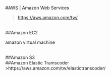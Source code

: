 #AWS | Amazon Web Services
>https://aws.amazon.com/tw/

<br>
##Amazon EC2

amazon virtual machine

<br>
##Amazon S3

<br>
##Amazon Elastic Tramscoder
>https://aws.amazon.com/tw/elastictranscoder/
